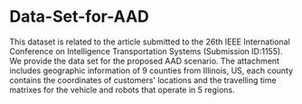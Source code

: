 # Data-Set-for-AAD
This dataset is related to the article submitted to the 26th IEEE International Conference on Intelligence Transportation Systems (Submission ID:1155). We provide the data set for the proposed AAD scenario. The attachment includes geographic information of 9 counties from Illinois, US, each county contains the coordinates of customers' locations and the travelling time matrixes for the vehicle and robots that operate in 5 regions. 
